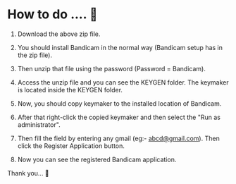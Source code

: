 # How to do .... 🙂

1. Download the above zip file. 

2. You should install Bandicam in the normal way (Bandicam setup has in the zip file). 

3. Then unzip that file using the password (Password = Bandicam).

4. Access the unzip file and you can see the KEYGEN folder. The keymaker is located inside the KEYGEN folder.

5. Now, you should copy keymaker to the installed location of Bandicam. 

6. After that right-click the copied keymaker and then select the "Run as administrator".

7. Then fill the field by entering any gmail (eg:- abcd@gmail.com). Then click the Register Application button.

8. Now you can see the registered Bandicam application.


 Thank you... 🙂
